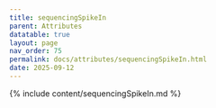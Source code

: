 ```yaml
---
title: sequencingSpikeIn
parent: Attributes
datatable: true
layout: page
nav_order: 75
permalink: docs/attributes/sequencingSpikeIn.html
date: 2025-09-12
---
```

{% include content/sequencingSpikeIn.md %}
